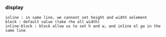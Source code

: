 ###  display
    inline : in same line, we cannont set height and width oelement
    block : default value (take rhe all width)
    inline-block : block allow us to set h and w, and inline el go in the same line
    
